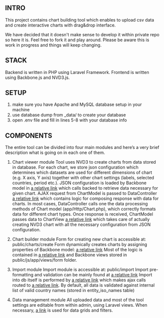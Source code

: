 ## INTRO
This project contains chart building tool which enables to upload csv data and create interactive charts with drag&drop interface.

We have decided that it doesn't make sense to develop it within private repo so here it is. Feel free to fork it and play around. Please be aware this is work in progress and things will keep changing.

## STACK
Backend is written in PHP using Laravel Framework. Frontend is written using Backbone.js and NVD3.js.
	
## SETUP
1. make sure you have Apache and MySQL database setup in your machine 	
2. use database dump from _data/ to create your database  
3. open .env file and fill in lines 5-8 with your database info

## COMPONENTS
The entire tool can be divided into four main modules and here’s a very brief description what is going on in each one of them.

1. Chart viewer module 
Tool uses NVD3 to create charts from data stored in database. For each chart, we store json configuration which determines which datasets are used for different dimensions of chart (e.g. X axis, Y axis) together with other chart settings (labels, selected countries, period etc.).
JSON configuration is loaded by Backbone model in [a relative link](our-world-in-data-chart-builder/public/js/app/models/App.Models.ChartModel.js) which calls backed to retrieve data necessary for given chart.
AJAX request from ChartModel is passed to DataController [a relative link](app/Http/DataController.php) which contains logic for composing response with data for charts. In most cases, DataController calls one the data processing methods of Chart model (app/Http/Chart.php), which correctly formats data for different chart types.
Once response is received, ChartModel passes data to ChartView [a relative link](public/js/app/views/App.Views.ChartView.js) which takes care of actually creating NVD3 chart with all the necessary configuration from JSON configuration. 

2. Chart builder module
Form for creating new chart is accessible at: public/charts/create
Form dynamically creates charts by assigning properties of Backbone model: [a relative link](public/js/app/models/App.Models.ChartModel.js)
Most of the logic is contained in [a relative link](public/js/app/views/ui/App.Views.FormView.js) and Backbone views stored in public/js/app/views/form folder.		

3. Import module
Import module is accessible at: public/import
Import pre-formatting and validation can be mainly found at [a relative link](public/js/app/views/App.Views.ImportView.js)
Import into db itself is performed by [a relative link](public/js/app/models/App.Models.Imported.js) which makes ajax calls routed to [a relative link](app/Http/Controllers/ImportController.php).
By default, all data is validated against internal list of valid country names (stored in entity_iso_names table)
<insert sample format of correctly formatted csv>

4. Data management module
All uploaded data and most of the tool settings are editable from within admin, using Laravel views.
When necessary, [a link](https://github.com/zofe/rapyd-laravel) is used for data grids and filters.
